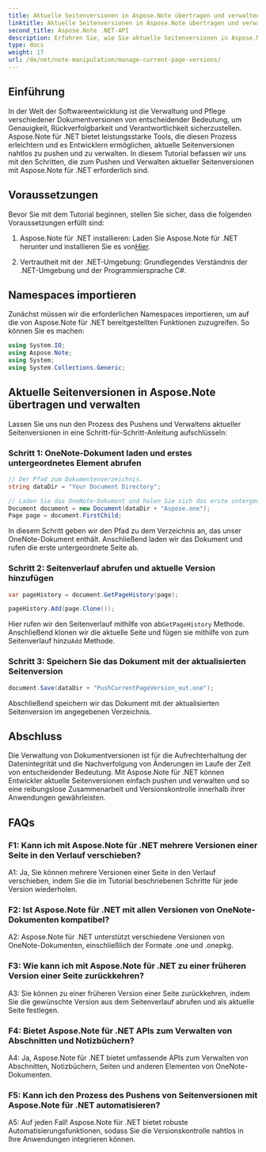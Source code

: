 ```yaml
---
title: Aktuelle Seitenversionen in Aspose.Note übertragen und verwalten
linktitle: Aktuelle Seitenversionen in Aspose.Note übertragen und verwalten
second_title: Aspose.Note .NET-API
description: Erfahren Sie, wie Sie aktuelle Seitenversionen in Aspose.Note für .NET mühelos pushen und verwalten. Verbessern Sie die Versionskontrolle und Zusammenarbeit von Dokumenten.
type: docs
weight: 17
url: /de/net/note-manipulation/manage-current-page-versions/
---
```

## Einführung

In der Welt der Softwareentwicklung ist die Verwaltung und Pflege verschiedener Dokumentversionen von entscheidender Bedeutung, um Genauigkeit, Rückverfolgbarkeit und Verantwortlichkeit sicherzustellen. Aspose.Note für .NET bietet leistungsstarke Tools, die diesen Prozess erleichtern und es Entwicklern ermöglichen, aktuelle Seitenversionen nahtlos zu pushen und zu verwalten. In diesem Tutorial befassen wir uns mit den Schritten, die zum Pushen und Verwalten aktueller Seitenversionen mit Aspose.Note für .NET erforderlich sind.

## Voraussetzungen

Bevor Sie mit dem Tutorial beginnen, stellen Sie sicher, dass die folgenden Voraussetzungen erfüllt sind:

1. Aspose.Note für .NET installieren: Laden Sie Aspose.Note für .NET herunter und installieren Sie es von[Hier](https://releases.aspose.com/note/net/).

2. Vertrautheit mit der .NET-Umgebung: Grundlegendes Verständnis der .NET-Umgebung und der Programmiersprache C#.

## Namespaces importieren

Zunächst müssen wir die erforderlichen Namespaces importieren, um auf die von Aspose.Note für .NET bereitgestellten Funktionen zuzugreifen. So können Sie es machen:

```csharp
using System.IO;
using Aspose.Note;
using System;
using System.Collections.Generic;
```

## Aktuelle Seitenversionen in Aspose.Note übertragen und verwalten

Lassen Sie uns nun den Prozess des Pushens und Verwaltens aktueller Seitenversionen in eine Schritt-für-Schritt-Anleitung aufschlüsseln:

### Schritt 1: OneNote-Dokument laden und erstes untergeordnetes Element abrufen

```csharp
// Der Pfad zum Dokumentenverzeichnis.
string dataDir = "Your Document Directory";

// Laden Sie das OneNote-Dokument und holen Sie sich das erste untergeordnete Element
Document document = new Document(dataDir + "Aspose.one");
Page page = document.FirstChild;
```

In diesem Schritt geben wir den Pfad zu dem Verzeichnis an, das unser OneNote-Dokument enthält. Anschließend laden wir das Dokument und rufen die erste untergeordnete Seite ab.

### Schritt 2: Seitenverlauf abrufen und aktuelle Version hinzufügen

```csharp
var pageHistory = document.GetPageHistory(page);

pageHistory.Add(page.Clone());
```

 Hier rufen wir den Seitenverlauf mithilfe von ab`GetPageHistory` Methode. Anschließend klonen wir die aktuelle Seite und fügen sie mithilfe von zum Seitenverlauf hinzu`Add` Methode.

### Schritt 3: Speichern Sie das Dokument mit der aktualisierten Seitenversion

```csharp
document.Save(dataDir + "PushCurrentPageVersion_out.one");
```

Abschließend speichern wir das Dokument mit der aktualisierten Seitenversion im angegebenen Verzeichnis.

## Abschluss

Die Verwaltung von Dokumentversionen ist für die Aufrechterhaltung der Datenintegrität und die Nachverfolgung von Änderungen im Laufe der Zeit von entscheidender Bedeutung. Mit Aspose.Note für .NET können Entwickler aktuelle Seitenversionen einfach pushen und verwalten und so eine reibungslose Zusammenarbeit und Versionskontrolle innerhalb ihrer Anwendungen gewährleisten.

## FAQs

### F1: Kann ich mit Aspose.Note für .NET mehrere Versionen einer Seite in den Verlauf verschieben?

A1: Ja, Sie können mehrere Versionen einer Seite in den Verlauf verschieben, indem Sie die im Tutorial beschriebenen Schritte für jede Version wiederholen.

### F2: Ist Aspose.Note für .NET mit allen Versionen von OneNote-Dokumenten kompatibel?

A2: Aspose.Note für .NET unterstützt verschiedene Versionen von OneNote-Dokumenten, einschließlich der Formate .one und .onepkg.

### F3: Wie kann ich mit Aspose.Note für .NET zu einer früheren Version einer Seite zurückkehren?

A3: Sie können zu einer früheren Version einer Seite zurückkehren, indem Sie die gewünschte Version aus dem Seitenverlauf abrufen und als aktuelle Seite festlegen.

### F4: Bietet Aspose.Note für .NET APIs zum Verwalten von Abschnitten und Notizbüchern?

A4: Ja, Aspose.Note für .NET bietet umfassende APIs zum Verwalten von Abschnitten, Notizbüchern, Seiten und anderen Elementen von OneNote-Dokumenten.

### F5: Kann ich den Prozess des Pushens von Seitenversionen mit Aspose.Note für .NET automatisieren?

A5: Auf jeden Fall! Aspose.Note für .NET bietet robuste Automatisierungsfunktionen, sodass Sie die Versionskontrolle nahtlos in Ihre Anwendungen integrieren können.